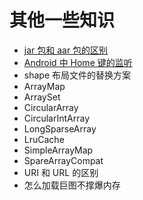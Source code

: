 # 其他一些知识

* [jar 包和 aar 包的区别](https://github.com/ZhangMiao147/android_learning_notes/blob/master/Android/other/jar%E5%8C%85%E4%B8%8Eaar%E5%8C%85%E7%9A%84%E5%8C%BA%E5%88%AB.md)
* [Android 中 Home 键的监听](https://github.com/ZhangMiao147/android_learning_notes/blob/master/Android/other/Android中Home键的监听.md)
* shape 布局文件的替换方案
* ArrayMap
* ArraySet
* CircularArray
* CircularIntArray
* LongSparseArray
* LruCache
* SimpleArrayMap
* SpareArrayCompat
* URI 和 URL 的区别
* 怎么加载巨图不撑爆内存